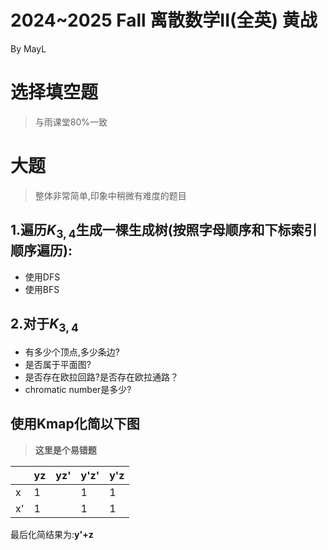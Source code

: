 # 2024~2025 Fall 离散数学II(全英) 黄战
By MayL
# 选择填空题
>与雨课堂80%一致
# 大题
>整体非常简单,印象中稍微有难度的题目
## 1.遍历$K_{3,4}$生成一棵**生成树**(按照**字母顺序和下标索引**顺序遍历):
+ 使用DFS
+ 使用BFS
## 2.对于$K_{3,4}$
+ 有多少个顶点,多少条边?
+ 是否属于平面图?
+ 是否存在欧拉回路?是否存在欧拉通路？
+ chromatic number是多少?
## 使用Kmap化简以下图
>**这里是个易错题**

|     | yz  | yz' | y'z' | y'z |
| --- | --- | --- | ---- | --- |
| x   | 1   |     | 1    | 1   |
| x'  | 1   |     | 1    | 1   |


最后化简结果为:**y'+z**
